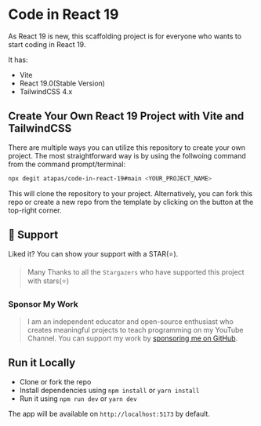 # Code in React 19

As React 19 is new, this scaffolding project is for everyone who wants to start coding in React 19.

It has:

- Vite
- React 19.0(Stable Version)
- TailwindCSS 4.x

## Create Your Own React 19 Project with Vite and TailwindCSS
There are multiple ways you can utilize this repository to create your own project. The most straightforward way is by using the follwoing command from the command prompt/terminal:

```bash
npx degit atapas/code-in-react-19#main <YOUR_PROJECT_NAME>
```

This will clone the repository to your project. Alternatively, you can fork this repo or create a new repo from the template by clicking on the button at the top-right corner.

## 🫶 Support
Liked it? You can show your support with a STAR(⭐).

> Many Thanks to all the `Stargazers` who have supported this project with stars(⭐)

### Sponsor My Work

> I am an independent educator and open-source enthusiast who creates meaningful projects to teach programming on my YouTube Channel. You can support my work by [sponsoring me on GitHub](https://github.com/sponsors/atapas).

## Run it Locally

- Clone or fork the repo
- Install dependencies using `npm install` or `yarn install`
- Run it using `npm run dev` or `yarn dev`

The app will be available on `http://localhost:5173` by default.
